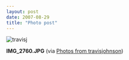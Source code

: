 ```yaml
---
layout: post
date: 2007-08-29
title: "Photo post"
---
```

![travisj](/images/c2b7b1faf6e18a119bc0968707188b502c65543c2176072b8f1aee62ff9c3e17.jpg)

<b>IMG_2760.JPG</b> (via <a href="http://www.flickr.com/photos/travisjohnson/1263289463/">Photos from travisjohnson</a>)